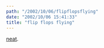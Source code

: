 ```yaml
---
path: "/2002/10/06/flipflopsflying" 
date: "2002/10/06 15:41:33" 
title: "flip flops flying" 
---
```

<a href="http://www.flipflopflyin.com/flipflopsflying/32.html" title="flip flops flying">neat</a>.